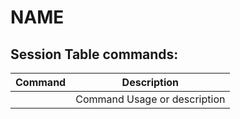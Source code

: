 # NAME

## Session Table commands:

| Command | Description |
| --- | --- |
| <command> | Command Usage or description |

